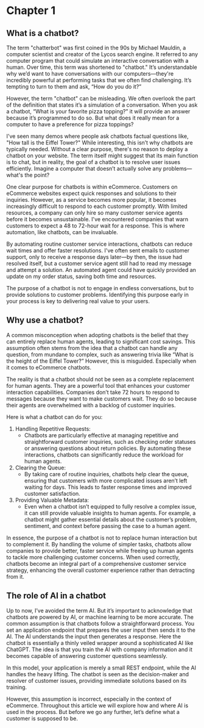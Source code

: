 # Chapter 1

## What is a chatbot?

The term "chatterbot" was first coined in the 90s by Michael Mauldin, a computer scientist and creator of the Lycos search engine. It referred to any computer program that could simulate an interactive conversation with a human. Over time, this term was shortened to "chatbot." It’s understandable why we’d want to have conversations with our computers—they're incredibly powerful at performing tasks that we often find challenging. It’s tempting to turn to them and ask, “How do you do it?”

However, the term "chatbot" can be misleading. We often overlook the part of the definition that states it’s a simulation of a conversation. When you ask a chatbot, “What is your favorite pizza topping?” it will provide an answer because it’s programmed to do so. But what does it really mean for a computer to have a preference for pizza toppings?

I've seen many demos where people ask chatbots factual questions like, "How tall is the Eiffel Tower?" While interesting, this isn’t why chatbots are typically needed. Without a clear purpose, there's no reason to deploy a chatbot on your website. The term itself might suggest that its main function is to chat, but in reality, the goal of a chatbot is to resolve user issues efficiently. Imagine a computer that doesn’t actually solve any problems—what's the point?

One clear purpose for chatbots is within eCommerce. Customers on eCommerce websites expect quick responses and solutions to their inquiries. However, as a service becomes more popular, it becomes increasingly difficult to respond to each customer promptly. With limited resources, a company can only hire so many customer service agents before it becomes unsustainable. I've encountered companies that warn customers to expect a 48 to 72-hour wait for a response. This is where automation, like chatbots, can be invaluable.

By automating routine customer service interactions, chatbots can reduce wait times and offer faster resolutions. I've often sent emails to customer support, only to receive a response days later—by then, the issue had resolved itself, but a customer service agent still had to read my message and attempt a solution. An automated agent could have quickly provided an update on my order status, saving both time and resources.

The purpose of a chatbot is not to engage in endless conversations, but to provide solutions to customer problems. Identifying this purpose early in your process is key to delivering real value to your users.
 

## Why use a chatbot?

A common misconception when adopting chatbots is the belief that they can entirely replace human agents, leading to significant cost savings. This assumption often stems from the idea that a chatbot can handle any question, from mundane to complex, such as answering trivia like “What is the height of the Eiffel Tower?” However, this is misguided. Especially when it comes to eCommerce chatbots.

The reality is that a chatbot should not be seen as a complete replacement for human agents. They are a powerful tool that enhances your customer interaction capabilities. Companies don’t take 72 hours to respond to messages because they want to make customers wait. They do so because their agents are overwhelmed with a backlog of customer inquiries.

Here is what a chatbot can do for you:

1. Handling Repetitive Requests:
	* Chatbots are particularly effective at managing repetitive and straightforward customer inquiries, such as checking order statuses or answering questions about return policies. By automating these interactions, chatbots can significantly reduce the workload for human agents.
2. Clearing the Queue:
	* By taking care of routine inquiries, chatbots help clear the queue, ensuring that customers with more complicated issues aren’t left waiting for days. This leads to faster response times and improved customer satisfaction.
3. Providing Valuable Metadata:
	* Even when a chatbot isn’t equipped to fully resolve a complex issue, it can still provide valuable insights to human agents. For example, a chatbot might gather essential details about the customer’s problem, sentiment, and context before passing the case to a human agent.
	
In essence, the purpose of a chatbot is not to replace human interaction but to complement it. By handling the volume of simpler tasks, chatbots allow companies to provide better, faster service while freeing up human agents to tackle more challenging customer concerns. When used correctly, chatbots become an integral part of a comprehensive customer service strategy, enhancing the overall customer experience rather than detracting from it.

## The role of AI in a chatbot

Up to now, I’ve avoided the term AI. But it’s important to acknowledge that chatbots are powered by AI, or machine learning to be more accurate. The common assumption is that chatbots follow a straightforward process. You set an application endpoint that prepares the user input then sends it to the AI. The AI understands the input then generates a response. Here the chatbot is essentially a thinly veiled wrapper around a sophisticated AI like ChatGPT. The idea is that you train the AI with company information and it becomes capable of answering customer questions seamlessly.

In this model, your application is merely a small REST endpoint, while the AI handles the heavy lifting. The chatbot is seen as the decision-maker and resolver of customer issues, providing immediate solutions based on its training.

However, this assumption is incorrect, especially in the context of eCommerce. Throughout this article we will explore how and where AI is used in the process. But before we go any further, let’s define what a customer is supposed to be.
